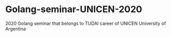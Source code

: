 # Golang-seminar-UNICEN-2020
2020 Golang seminar that belongs to TUDAI career of UNICEN University of Argentina
